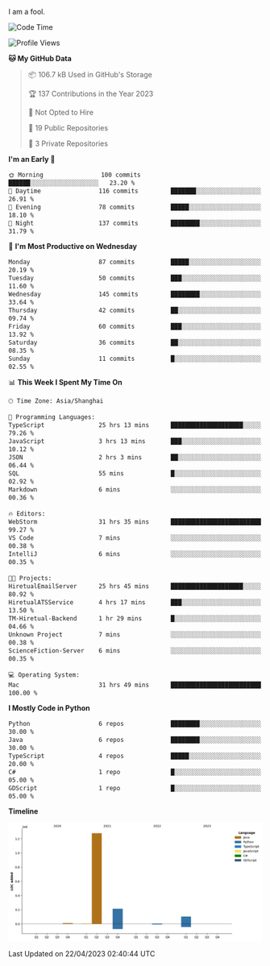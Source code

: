 I am a fool.

<!--START_SECTION:waka-->
![Code Time](http://img.shields.io/badge/Code%20Time-340%20hrs%2047%20mins-blue)

![Profile Views](http://img.shields.io/badge/Profile%20Views-6-blue)

**🐱 My GitHub Data** 

> 📦 106.7 kB Used in GitHub's Storage 
 > 
> 🏆 137 Contributions in the Year 2023
 > 
> 🚫 Not Opted to Hire
 > 
> 📜 19 Public Repositories 
 > 
> 🔑 3 Private Repositories 
 > 
**I'm an Early 🐤** 

```text
🌞 Morning                100 commits         ██████░░░░░░░░░░░░░░░░░░░   23.20 % 
🌆 Daytime                116 commits         ███████░░░░░░░░░░░░░░░░░░   26.91 % 
🌃 Evening                78 commits          █████░░░░░░░░░░░░░░░░░░░░   18.10 % 
🌙 Night                  137 commits         ████████░░░░░░░░░░░░░░░░░   31.79 % 
```
📅 **I'm Most Productive on Wednesday** 

```text
Monday                   87 commits          █████░░░░░░░░░░░░░░░░░░░░   20.19 % 
Tuesday                  50 commits          ███░░░░░░░░░░░░░░░░░░░░░░   11.60 % 
Wednesday                145 commits         ████████░░░░░░░░░░░░░░░░░   33.64 % 
Thursday                 42 commits          ██░░░░░░░░░░░░░░░░░░░░░░░   09.74 % 
Friday                   60 commits          ███░░░░░░░░░░░░░░░░░░░░░░   13.92 % 
Saturday                 36 commits          ██░░░░░░░░░░░░░░░░░░░░░░░   08.35 % 
Sunday                   11 commits          █░░░░░░░░░░░░░░░░░░░░░░░░   02.55 % 
```


📊 **This Week I Spent My Time On** 

```text
🕑︎ Time Zone: Asia/Shanghai

💬 Programming Languages: 
TypeScript               25 hrs 13 mins      ████████████████████░░░░░   79.26 % 
JavaScript               3 hrs 13 mins       ███░░░░░░░░░░░░░░░░░░░░░░   10.12 % 
JSON                     2 hrs 3 mins        ██░░░░░░░░░░░░░░░░░░░░░░░   06.44 % 
SQL                      55 mins             █░░░░░░░░░░░░░░░░░░░░░░░░   02.92 % 
Markdown                 6 mins              ░░░░░░░░░░░░░░░░░░░░░░░░░   00.36 % 

🔥 Editors: 
WebStorm                 31 hrs 35 mins      █████████████████████████   99.27 % 
VS Code                  7 mins              ░░░░░░░░░░░░░░░░░░░░░░░░░   00.38 % 
IntelliJ                 6 mins              ░░░░░░░░░░░░░░░░░░░░░░░░░   00.35 % 

🐱‍💻 Projects: 
HiretualEmailServer      25 hrs 45 mins      ████████████████████░░░░░   80.92 % 
HiretualATSService       4 hrs 17 mins       ███░░░░░░░░░░░░░░░░░░░░░░   13.50 % 
TM-Hiretual-Backend      1 hr 29 mins        █░░░░░░░░░░░░░░░░░░░░░░░░   04.66 % 
Unknown Project          7 mins              ░░░░░░░░░░░░░░░░░░░░░░░░░   00.38 % 
ScienceFiction-Server    6 mins              ░░░░░░░░░░░░░░░░░░░░░░░░░   00.35 % 

💻 Operating System: 
Mac                      31 hrs 49 mins      █████████████████████████   100.00 % 
```

**I Mostly Code in Python** 

```text
Python                   6 repos             ████████░░░░░░░░░░░░░░░░░   30.00 % 
Java                     6 repos             ████████░░░░░░░░░░░░░░░░░   30.00 % 
TypeScript               4 repos             █████░░░░░░░░░░░░░░░░░░░░   20.00 % 
C#                       1 repo              █░░░░░░░░░░░░░░░░░░░░░░░░   05.00 % 
GDScript                 1 repo              █░░░░░░░░░░░░░░░░░░░░░░░░   05.00 % 
```



**Timeline**

![Lines of Code chart](https://raw.githubusercontent.com/VeejaLiu/VeejaLiu/master/assets/bar_graph.png)


 Last Updated on 22/04/2023 02:40:44 UTC
<!--END_SECTION:waka-->
